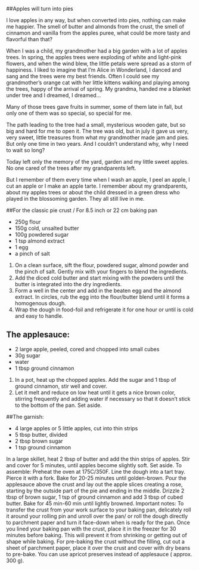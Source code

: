 ##Apples will turn into pies

I love apples in any way, but when converted into pies, nothing can make me happier. The smell of butter and almonds from the crust, the smell of cinnamon and vanilla from the apples puree, what could be more tasty and flavorful than that? 

When I was a child, my grandmother had a big garden with a lot of apples trees. In spring, the apples trees were exploding of white and light-pink flowers, and when the wind blew, the little petals were spread as a storm of happiness. I liked to imagine that I’m Alice in Wonderland, I danced and sang and the trees were my best friends. Often I could see my grandmother’s orange cat with her little kittens walking and playing among the trees, happy of the arrival of spring. My grandma, handed me a blanket under tree and I dreamed, I dreamed...

Many of those trees gave fruits in summer, some of them late in fall, but only one of them was so special, so special for me. 

The path leading to the tree had a small, mysterious wooden gate, but so big and hard for me to open it. The tree was old, but in july it gave us very, very sweet, little treasures from what my grandmother made jam and pies.  But only one time in two years. And I couldn’t understand why, why I need to wait so long?

Today left only the memory of the yard, garden and my little sweet apples. No one cared of the trees after my grandparents left. 

But I remember of them every time when I wash an apple, I peel an apple, I cut an apple or I make an apple tarte. I remember about my grandparents, about my apples trees or about the child dressed in a green dress who played in the blossoming garden. They all still live in me. 


##For the classic pie crust / For 8.5 inch or 22 cm baking pan

- 250g flour
- 150g cold, unsalted butter
- 100g powdered sugar
- 1 tsp almond extract
- 1 egg
- a pinch of salt

1. On a clean surface, sift the flour, powdered sugar, almond powder and the pinch of salt. Gently mix with your fingers to blend the ingredients. 
2. Add the diced cold butter and start mixing with the powders until the butter is integrated into the dry ingredients. 
3. Form a well in the center and add in the beaten egg and the almond extract. In circles, rub the egg into the flour/butter blend until it forms a homogenous dough. 
4. Wrap the dough in food-foil and refrigerate it for one hour or until is cold and easy to handle.


## The applesauce:
- 2 large apple, peeled, cored and chopped into small cubes
- 30g sugar 
- water
- 1 tbsp ground cinnamon

1. In a pot, heat up the chopped apples. Add the sugar and 1 tbsp of ground cinnamon, stir well and cover.
2. Let it melt and reduce on low heat until it gets a nice brown color, stirring frequently and adding water if necessary so that it doesn’t stick to the bottom of the pan. Set aside.

##The garnish:

- 4 large apples or 5 little apples, cut into thin strips
- 5 tbsp butter, divided
- 2 tbsp brown sugar
- 1 tsp ground cinnamon

In a large skillet, heat 2 tbsp of butter and add the thin strips of apples. Stir and cover for 5 minutes, until apples become slightly soft. Set aside.
To assemble:
Preheat the oven at 175C/350F.
Line the dough into a tart tray. Pierce it with a fork. Bake for 20-25 minutes until golden-brown.
Pour the applesauce above the crust and lay out the apple slices creating a rose, starting by the outside part of the pie and ending in the middle.
Drizzle 2 tbsp of brown sugar, 1 tsp of ground cinnamon and add 3 tbsp of cubed butter.
Bake for 45 min-60 min until lightly browned.
Important notes:
To transfer the crust from your work surface to your baking pan, delicately roll it around your rolling pin and unroll over the pan/ or roll the dough directly to parchment paper and turn it face-down when is ready for the pan.
Once you lined your baking pan with the crust, place it in the freezer for 30 minutes before baking. This will prevent it from shrinking or getting out of shape while baking.
For pre-baking the crust without the filling, cut out a sheet of parchment paper, place it over the crust and cover with dry beans to pre-bake.
You can use apricot preserves instead of applesauce ( approx. 300 g). 

